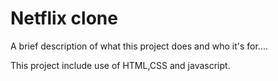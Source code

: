 # Netflix clone

A brief description of what this project does and who it's for....

This project include use of HTML,CSS and javascript.
